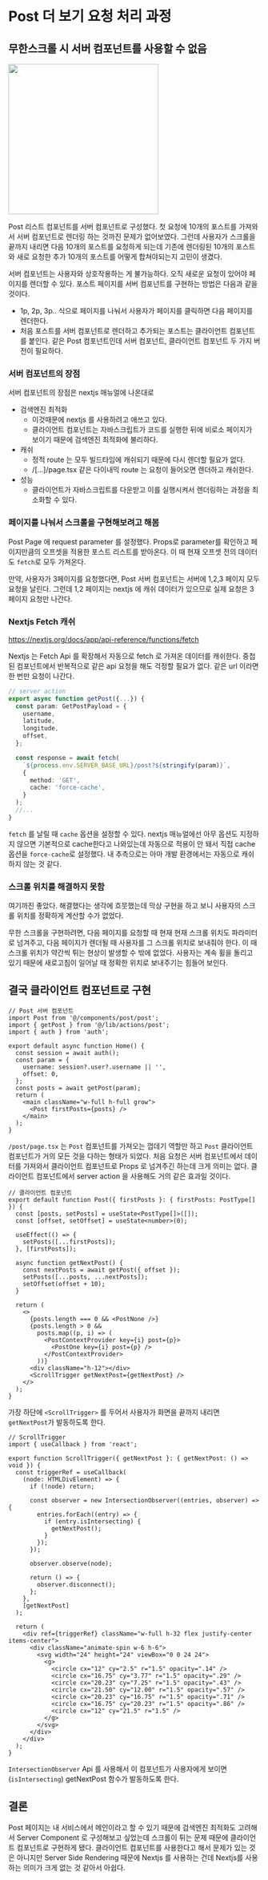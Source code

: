 # Post 더 보기 요청 처리 과정

## 무한스크롤 시 서버 컴포넌트를 사용할 수 없음

<img src="images/스크린샷 2024-04-01 오전 7.53.11.png" width="300" />

Post 리스트 컴포넌트를 서버 컴포넌트로 구성했다. 첫 요청에 10개의 포스트를 가져와서 서버 컴포넌트로 렌더링 하는 것까진 문제가 없어보였다. 그런데 사용자가 스크롤을 끝까지 내리면 다음 10개의 포스트를 요청하게 되는데 기존에 렌더링된 10개의 포스트와 새로 요청한 추가 10개의 포스트를 어떻게 합쳐야되는지 고민이 생겼다.

서버 컴포넌트는 사용자와 상호작용하는 게 불가능하다. 오직 새로운 요청이 있어야 페이지를 렌더할 수 있다. 포스트 페이지를 서버 컴포넌트를 구현하는 방법은 다음과 같을 것이다.

- 1p, 2p, 3p.. 식으로 페이지를 나눠서 사용자가 페이지를 클릭하면 다음 페이지를 렌더한다.
- 처음 포스트를 서버 컴포넌트로 렌더하고 추가되는 포스트는 클라이언트 컴포넌트를 붙인다. 같은 Post 컴포넌트인데 서버 컴포넌트, 클라이언트 컴포넌트 두 가지 버전이 필요하다.

### 서버 컴포넌트의 장점

서버 컴포넌트의 장점은 nextjs 매뉴얼에 나온대로

- 검색엔진 최적화
  - 이것때문에 nextjs 를 사용하려고 애쓰고 있다.
  - 클라이언트 컴포넌트는 자바스크립트가 코드를 실행한 뒤에 비로소 페이지가 보이기 때문에 검색엔진 최적화에 불리하다.
- 캐쉬
  - 정적 route 는 모두 빌드타임에 캐쉬되기 때문에 다시 렌더할 필요가 없다.
  - /[...]/page.tsx 같은 다이내믹 route 는 요청이 들어오면 렌더하고 캐쉬한다.
- 성능
  - 클라이언트가 자바스크립트를 다운받고 이를 실행시켜서 렌더링하는 과정을 최소화할 수 있다.

### 페이지를 나눠서 스크롤을 구현해보려고 해봄

Post Page 에 request parameter 를 설정했다. Props로 parameter를 확인하고 페이지만큼의 오프셋을 적용한 포스트 리스트를 받아온다. 이 때 현재 오프셋 전의 데이터도 `fetch`로 모두 가져온다.

만약, 사용자가 3페이지를 요청했다면, Post 서버 컴포넌트는 서버에 1,2,3 페이지 모두 요청을 날린다. 그런데 1,2 페이지는 nextjs 에 캐쉬 데이터가 있으므로 실제 요청은 3페이지 요청만 나간다.

### Nextjs Fetch 캐쉬

https://nextjs.org/docs/app/api-reference/functions/fetch

Nextjs 는 Fetch Api 를 확장해서 자동으로 fetch 로 가져온 데이터를 캐쉬한다. 중첩된 컴포넌트에서 반복적으로 같은 api 요청을 해도 걱정할 필요가 없다. 같은 url 이라면 한 번만 요청이 나간다.

```ts
// server action
export async function getPost({...}) {
  const param: GetPostPayload = {
    username,
    latitude,
    longitude,
    offset,
  };

  const response = await fetch(
    `${process.env.SERVER_BASE_URL}/post?${stringify(param)}`,
    {
      method: 'GET',
      cache: 'force-cache',
    }
  );
  //...
}
```

`fetch` 를 날릴 때 `cache` 옵션을 설정할 수 있다.
nextjs 매뉴얼에선 아무 옵션도 지정하지 않으면 기본적으로 cache한다고 나와있는데 자동으로 적용이 안 돼서 직접 cache 옵션을 `force-cache`로 설정했다. 내 추측으로는 아마 개발 환경에서는 자동으로 캐쉬하지 않는 것 같다.

### 스크롤 위치를 해결하지 못함

여기까진 좋았다. 해결했다는 생각에 흐뭇했는데 막상 구현을 하고 보니 사용자의 스크롤 위치를 정확하게 계산할 수가 없었다.

무한 스크롤을 구현하려면, 다음 페이지를 요청할 때 현재 현재 스크롤 위치도 파라미터로 넘겨주고, 다음 페이지가 렌더될 때 사용자를 그 스크롤 위치로 보내줘야 한다. 이 때 스크롤 위치가 약간씩 튀는 현상이 발생할 수 밖에 없었다. 사용자는 계속 휠을 돌리고 있기 때문에 새로고침이 일어날 때 정확한 위치로 보내주기는 힘들어 보인다.

## 결국 클라이언트 컴포넌트로 구현

```tsx
// Post 서버 컴포넌트
import Post from '@/components/post/post';
import { getPost } from '@/lib/actions/post';
import { auth } from 'auth';

export default async function Home() {
  const session = await auth();
  const param = {
    username: session?.user?.username || '',
    offset: 0,
  };
  const posts = await getPost(param);
  return (
    <main className="w-full h-full grow">
      <Post firstPosts={posts} />
    </main>
  );
}
```

`/post/page.tsx` 는 `Post` 컴포넌트를 가져오는 껍데기 역할만 하고 `Post` 클라이언트 컴포넌트가 거의 모든 것을 다하는 형태가 되었다. 처음 요청은 서버 컴포넌트에서 데이터를 가져와서 클라이언트 컴포넌트로 Props 로 넘겨주긴 하는데 크게 의미는 없다. 클라이언트 컴포넌트에서 server action 을 사용해도 거의 같은 효과일 것이다.

```tsx
// 클라이언트 컴포넌트
export default function Post({ firstPosts }: { firstPosts: PostType[] }) {
  const [posts, setPosts] = useState<PostType[]>([]);
  const [offset, setOffset] = useState<number>(0);

  useEffect(() => {
    setPosts([...firstPosts]);
  }, [firstPosts]);

  async function getNextPost() {
    const nextPosts = await getPost({ offset });
    setPosts([...posts, ...nextPosts]);
    setOffset(offset + 10);
  }

  return (
    <>
      {posts.length === 0 && <PostNone />}
      {posts.length > 0 &&
        posts.map((p, i) => (
          <PostContextProvider key={i} post={p}>
            <PostOne key={i} post={p} />
          </PostContextProvider>
        ))}
      <div className="h-12"></div>
      <ScrollTrigger getNextPost={getNextPost} />
    </>
  );
}
```

가장 하단에 `<ScrollTrigger>` 를 두어서 사용자가 화면을 끝까지 내리면 `getNextPost`가 발동하도록 한다.

```tsx
// ScrollTrigger
import { useCallback } from 'react';

export function ScrollTrigger({ getNextPost }: { getNextPost: () => void }) {
  const triggerRef = useCallback(
    (node: HTMLDivElement) => {
      if (!node) return;

      const observer = new IntersectionObserver((entries, observer) => {
        entries.forEach((entry) => {
          if (entry.isIntersecting) {
            getNextPost();
          }
        });
      });

      observer.observe(node);

      return () => {
        observer.disconnect();
      };
    },
    [getNextPost]
  );

  return (
    <div ref={triggerRef} className="w-full h-32 flex justify-center items-center">
      <div className="animate-spin w-6 h-6">
        <svg width="24" height="24" viewBox="0 0 24 24">
          <g>
            <circle cx="12" cy="2.5" r="1.5" opacity=".14" />
            <circle cx="16.75" cy="3.77" r="1.5" opacity=".29" />
            <circle cx="20.23" cy="7.25" r="1.5" opacity=".43" />
            <circle cx="21.50" cy="12.00" r="1.5" opacity=".57" />
            <circle cx="20.23" cy="16.75" r="1.5" opacity=".71" />
            <circle cx="16.75" cy="20.23" r="1.5" opacity=".86" />
            <circle cx="12" cy="21.5" r="1.5" />
          </g>
        </svg>
      </div>
    </div>
  );
}
```

`IntersectionObserver` Api 를 사용해서 이 컴포넌트가 사용자에게 보이면(`isIntersecting`) getNextPost 함수가 발동하도록 한다.

## 결론

Post 페이지는 내 서비스에서 메인이라고 할 수 있기 때문에 검색엔진 최적화도 고려해서 Server Component 로 구성해보고 싶었는데 스크롤이 튀는 문제 때문에 클라이언트 컴포넌트로 구현하게 됐다. 클라이언트 컴포넌트를 사용한다고 해서 문제가 있는 것은 아니지만 Server Side Rendering 때문에 Nextjs 를 사용하는 건데 Nextjs를 사용하는 의미가 크게 없는 것 같아서 아쉽다.
